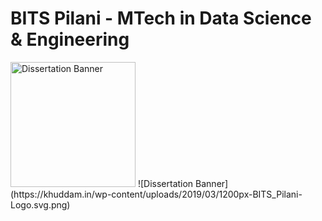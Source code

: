 # BITS Pilani - MTech in Data Science & Engineering
<img src="https://khuddam.in/wp-content/uploads/2019/03/1200px-BITS_Pilani-Logo.svg.png" alt="Dissertation Banner" width="200"/>
![Dissertation Banner](https://khuddam.in/wp-content/uploads/2019/03/1200px-BITS_Pilani-Logo.svg.png)
